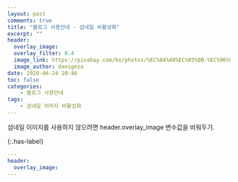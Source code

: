 ```yaml
---
layout: post
comments: true
title: "블로그 사용안내 - 섬네일 비활성화"
excerpt: ""
header:
  overlay_image: 
  overlay_filter: 0.4
  image_link: https://pixabay.com/ko/photos/%EC%84%A0%EC%85%8B-%EC%96%91%EA%B7%80%EB%B9%84-%EB%B0%B1%EB%9D%BC%EC%9D%B4%ED%8A%B8-%EA%BD%83-174276/
  image_author: danigeza
date: 2020-06-24 20:46
toc: false
categories:
    - 블로그 사용안내
tags:
    - 섬네일 이미지 비활성화
---
```

섬네일 이미지를 사용하지 않으려면 header.overlay_image 변수값을 비워두기.

{:.has-label}
```yaml
---
header:
  overlay_image:
---
```